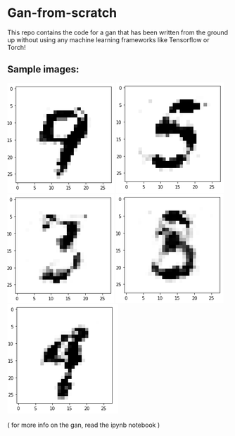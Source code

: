 # Gan-from-scratch
This repo contains the code for a gan that has been written from the ground up without using any machine learning frameworks like Tensorflow or Torch!

## Sample images:
<img src="readme_images/o1.PNG" />
<img src="readme_images/o2.PNG" />
<img src="readme_images/o3.PNG" />
<img src="readme_images/o4.PNG" />
<img src="readme_images/o5.PNG" />

( for more info on the gan, read the ipynb notebook )
